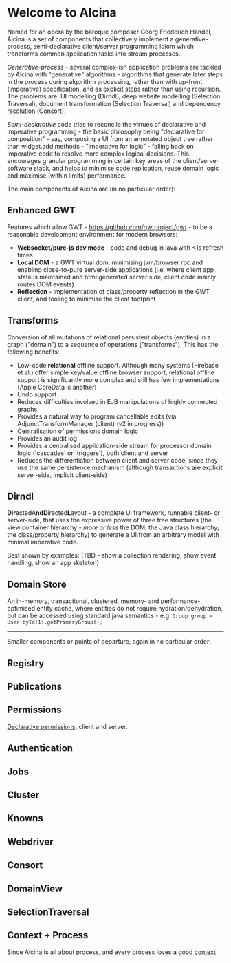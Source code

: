 # Welcome to Alcina

Named for an opera by the baroque composer Georg Friederich Händel, Alcina is a set of 
components that collectively implement a generative-process, semi-declarative client/server programming idiom 
which transforms common application tasks into stream processes.

*Generative-process* - several complex-ish application problems are tackled by Alcina with "generative" algorithms - algorithms 
that generate later steps in the process during algorithm processing, rather than with up-front (imperative) specification, and as 
explicit steps rather than using recursion. 
The problems are: UI modelling (Dirndl), deep website modelling (Selection Traversal), document transformation (Selection Traversal) and dependency resolution (Consort).

*Semi-declarative* code tries to reconcile the virtues of declarative and imperative programming - 
the basic philosophy being "declarative for composition" - say, composing a UI from an annotated object tree 
rather than widget.add methods - "imperative for logic" - falling back on imperative code to resolve more
 complex logical decisions. This encourages granular programming in certain key areas
of the client/server software stack, and helps to minimise code replication, reuse domain 
logic and maximise (within limits) performance.



The main components of Alcina are (in no particular order):

## Enhanced GWT
Features which allow GWT - https://github.com/gwtproject/gwt - to be a reasonable development environment
for modern browsers:

*  **Websocket/pure-js dev mode** - code and debug in java with <1s refresh times
*  **Local DOM** - a GWT virtual dom, minimising jvm/browser rpc and enabling close-to-pure server-side applications
	(i.e. where client app state is maintained and html generated server side, client code mainly routes DOM events)
*  **Reflection** - implementation of class/property reflection in the GWT client, and tooling to minimise the 
	client footprint

##	Transforms
Conversion of all mutations of relational persistent objects (entities) in a graph ("domain") to a 
sequence of operations ("transforms"). This has the following benefits:
*  Low-code **relational** offline support. Although many systems (Firebase et al.) offer simple key/value offline
	browser support, relational offline support is significantly more complex and still has few implementations
	 (Apple CoreData is another)
*  Undo support	 
*  Reduces difficulties involved in EJB manipulations of highly connected graphs
*  Provides a natural way to program cancellable edits (via AdjunctTransformManager (client) (v2 in progress))
*  Centralisation of permissions domain logic
*  Provides an audit log
*  Provides a centralised application-side stream for processor domain logic ('cascades' or 'triggers'), both client and server
*  Reduces the differentiation between client and server code, since they use the same persistence mechanism (although 
	transactions are explicit server-side, implicit client-side)

##	Dirndl
**Dir**ectedA**ndD**irected**L**ayout - a complete UI framework, runnable client- or server-side, that uses the 
expressive power of three tree structures (the view container hierarchy - *more or less* the DOM; the Java class hierarchy;
 the class/property hierarchy) to generate a UI from an arbitrary model with minimal imperative code.

Best shown by examples:
(TBD - show a collection rendering, show event handling, show an app skeleton)

## Domain Store
An in-memory, transactional, clustered, memory- and performance- optimised entity cache, where entities do not require 
hydration/dehydration, but can be accessed using standard java semantics - e.g. `Group group = User.byId(1).getPrimaryGroup();`

---

Smaller components or points of departure, again in no particular order:

##	Registry

##	Publications

##	Permissions

[Declarative permissions](doc/components/permissions.md), client and server.

##	Authentication

##	Jobs

##	Cluster

##	Knowns

##	Webdriver

##	Consort

##	DomainView

##	SelectionTraversal

##  Context + Process

Since Alcina is all about process, and every process loves a good [context](doc/components/context-and-process.md)



